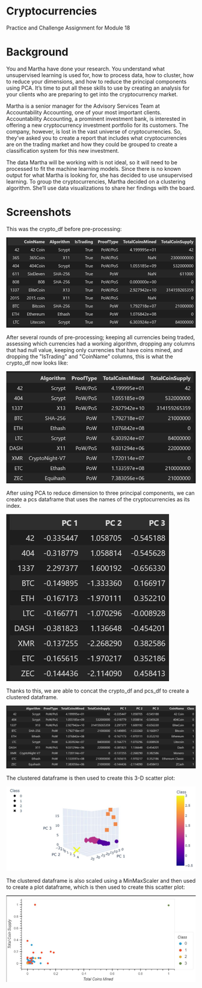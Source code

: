 # Cryptocurrencies
Practice and Challenge Assignment for Module 18

# Background
You and Martha have done your research. You understand what unsupervised learning is used for, how to process data, how to cluster, how to reduce your dimensions, and how to reduce the principal components using PCA. It’s time to put all these skills to use by creating an analysis for your clients who are preparing to get into the cryptocurrency market.

Martha is a senior manager for the Advisory Services Team at Accountability Accounting, one of your most important clients. Accountability Accounting, a prominent investment bank, is interested in offering a new cryptocurrency investment portfolio for its customers. The company, however, is lost in the vast universe of cryptocurrencies. So, they’ve asked you to create a report that includes what cryptocurrencies are on the trading market and how they could be grouped to create a classification system for this new investment.

The data Martha will be working with is not ideal, so it will need to be processed to fit the machine learning models. Since there is no known output for what Martha is looking for, she has decided to use unsupervised learning. To group the cryptocurrencies, Martha decided on a clustering algorithm. She’ll use data visualizations to share her findings with the board.

# Screenshots
This was the crypto_df before pre-processing:

![crypto_df before pre-processing](https://github.com/Itgotworse26/Cryptocurrencies/blob/main/Resources/crypto_df_Before-Processing.JPG)


After several rounds of pre-processing; keeping all currencies being traded, assessing which currencies had a working algorithm, dropping any columns that had null value, keeping only currencies that have coins mined, and dropping the "IsTrading" and "CoinName" columns, this is what the crypto_df now looks like:

![crypto_df after pre-processing](https://github.com/Itgotworse26/Cryptocurrencies/blob/main/Resources/crypto_df_After-Processing.JPG)


After using PCA to reduce dimension to three principal components, we can create a pcs dataframe that uses the names of the cryptocurrencies as its index.

![pcs dataframe](https://github.com/Itgotworse26/Cryptocurrencies/blob/main/Resources/pcs_df.JPG)


Thanks to this, we are able to concat the crypto_df and pcs_df to create a clustered dataframe. 

![clustered dataframe](https://github.com/Itgotworse26/Cryptocurrencies/blob/main/Resources/clustered_df.JPG)


The clustered dataframe is then used to create this 3-D scatter plot:

![3-D scatter plot](https://github.com/Itgotworse26/Cryptocurrencies/blob/main/Resources/3-D_Scatter_Chart.JPG)


The clustered dataframe is also scaled using a MinMaxScaler and then used to create a plot dataframe, which is then used to create this scatter plot:

![scatter plot](https://github.com/Itgotworse26/Cryptocurrencies/blob/blob/Resources/Scatter_Plot.JPG)

